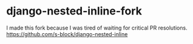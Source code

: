 django-nested-inline-fork
====================

I made this fork because I was tired of waiting for critical PR resolutions. 
https://github.com/s-block/django-nested-inline
